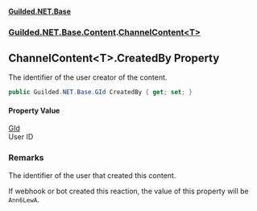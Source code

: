 
#### [Guilded.NET.Base](Guilded_NET_Base 'Guilded.NET.Base')
### [Guilded.NET.Base.Content](Guilded_NET_Base#Guilded_NET_Base_Content 'Guilded.NET.Base.Content').[ChannelContent&lt;T&gt;](ChannelContent_T_ 'Guilded.NET.Base.Content.ChannelContent&lt;T&gt;')
## ChannelContent&lt;T&gt;.CreatedBy Property

The identifier of the user creator of the content.
```csharp
public Guilded.NET.Base.GId CreatedBy { get; set; }
```


#### Property Value
[GId](GId 'Guilded.NET.Base.GId')  
User ID

### Remarks
  
The identifier of the user that created this content.  
  
If webhook or bot created this reaction, the value of this property will be `Ann6LewA`.